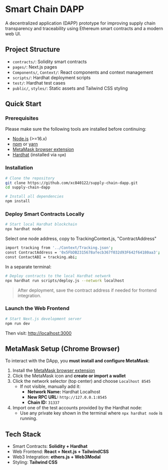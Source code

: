 # Smart Chain DAPP

A decentralized application (DAPP) prototype for improving supply chain transparency and traceability using Ethereum smart contracts and a modern web UI.

## Project Structure

- `contracts/`: Solidity smart contracts
- `pages/`: Next.js pages
- `Components/`, `Context/`: React components and context management
- `scripts/`: Hardhat deployment scripts
- `test/`: Hardhat test cases
- `public/`, `styles/`: Static assets and Tailwind CSS styling

## Quick Start

### Prerequisites

Please make sure the following tools are installed before continuing:

- [Node.js](https://nodejs.org/) (>=16.x)
- [npm](https://www.npmjs.com/) or [yarn](https://yarnpkg.com/)
- [MetaMask browser extension](https://metamask.io/)
- [Hardhat](https://hardhat.org/) (installed via `npm`)

### Installation

```bash
# Clone the repository
git clone https://github.com/xc840122/supply-chain-dapp.git
cd supply-chain-dapp

# Install all dependencies
npm install
```

### Deploy Smart Contracts Locally

```bash
# Start local Hardhat blockchain
npx hardhat node
```

Select one node address, copy to TrackingContext.js, "ContractAddress"

```bash
import tracking from '../Context/Tracking.json';
const ContractAddress = '0x5FbDB2315678afecb367f032d93F642f64180aa3';
const ContactABI = tracking.abi;
```

In a separate terminal:

```bash
# Deploy contracts to the local Hardhat network
npx hardhat run scripts/deploy.js --network localhost
```

> After deployment, save the contract address if needed for frontend integration.

### Launch the Web Frontend

```bash
# Start Next.js development server
npm run dev
```

Then visit: [http://localhost:3000](http://localhost:3000)

## MetaMask Setup (Chrome Browser)

To interact with the DApp, you **must install and configure MetaMask**:

1. Install the [MetaMask browser extension](https://metamask.io/)
2. Click the MetaMask icon and **create or import a wallet**
3. Click the network selector (top center) and choose `Localhost 8545`
   - If not visible, manually add it:
     - **Network Name:** Hardhat Localhost
     - **New RPC URL:** `http://127.0.0.1:8545`
     - **Chain ID:** `31337`
4. Import one of the test accounts provided by the Hardhat node:
   - Use any private key shown in the terminal where `npx hardhat node` is running.

## Tech Stack

- Smart Contracts: **Solidity + Hardhat**
- Web Frontend: **React + Next.js + TailwindCSS**
- Web3 Integration: **ethers.js + Web3Modal**
- Styling: **Tailwind CSS**
